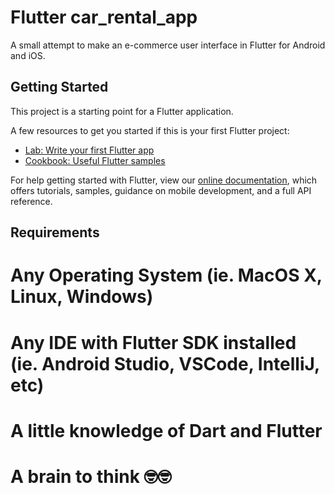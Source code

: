 # Flutter car_rental_app

A small attempt to make an e-commerce user interface in Flutter for Android and iOS.

## Getting Started

This project is a starting point for a Flutter application.

A few resources to get you started if this is your first Flutter project:

- [Lab: Write your first Flutter app](https://flutter.dev/docs/get-started/codelab)
- [Cookbook: Useful Flutter samples](https://flutter.dev/docs/cookbook)

For help getting started with Flutter, view our
[online documentation](https://flutter.dev/docs), which offers tutorials,
samples, guidance on mobile development, and a full API reference.

## Requirements
# Any Operating System (ie. MacOS X, Linux, Windows)
# Any IDE with Flutter SDK installed (ie. Android Studio, VSCode, IntelliJ, etc)
# A little knowledge of Dart and Flutter
# A brain to think 🤓🤓
